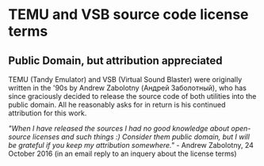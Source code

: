# TEMU and VSB source code license terms

## Public Domain, but attribution appreciated

TEMU (Tandy Emulator) and VSB (Virtual Sound Blaster) were originally written in the '90s by Andrew Zabolotny (Андрей Заболотный), who has since graciously decided to release the source code of both utilities into the public domain. All he reasonably asks for in return is his continued attribution for this work.

*"When I have released the sources I had no good knowledge about open-source licenses and such things :)
Consider them public domain, but I will be grateful if you keep my attribution somewhere."* - Andrew Zabolotny, 24 October 2016 (in an email reply to an inquery about the license terms)
